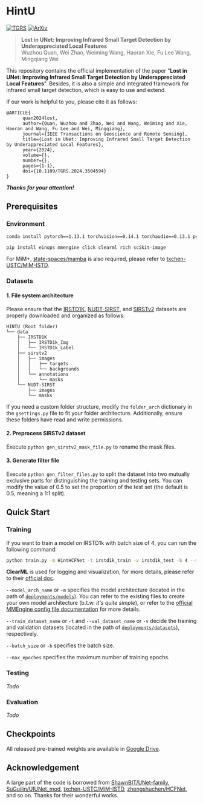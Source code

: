 # HintU

[![TGRS](https://img.shields.io/badge/IEEE%20TGRS-2024-blue.svg)](https://ieeexplore.ieee.org/document/10764792) [![ArXiv](https://img.shields.io/badge/ArXiv-2024-red.svg)](https://arxiv.org/abs/2406.13445)
> **Lost in UNet: Improving Infrared Small Target Detection by Underappreciated Local Features**  
> Wuzhou Quan, Wei Zhao, Weiming Wang, Haoran Xie, Fu Lee Wang, Mingqiang Wei

This repository contains the official implementation of the paper "**Lost in UNet: Improving Infrared Small Target Detection by Underappreciated Local Features**".
Besides, it is also a simple and integrated framework for infrared small target detection, which is easy to use and extend.

If our work is helpful to you, please cite it as follows:

```
@ARTICLE{
      quan2024lost,
      author={Quan, Wuzhou and Zhao, Wei and Wang, Weiming and Xie, Haoran and Wang, Fu Lee and Wei, Mingqiang},
      journal={IEEE Transactions on Geoscience and Remote Sensing},
      title={Lost in UNet: Improving Infrared Small Target Detection by Underappreciated Local Features},
      year={2024},
      volume={},
      number={},
      pages={1-1},
      doi={10.1109/TGRS.2024.3504594}
}
```

**_Thanks for your attention!_**

## Prerequisites

### Environment

```bash
conda install pytorch==1.13.1 torchvision==0.14.1 torchaudio==0.13.1 pytorch-cuda=11.7 -c pytorch -c nvidia

pip install einops mmengine click clearml rich scikit-image
```

For MiM+, [state-spaces/mamba](https://github.com/state-spaces/mamba) is also required, please refer to [txchen-USTC/MiM-ISTD](https://github.com/txchen-USTC/MiM-ISTD).

### Datasets

#### 1. File system architecture

Please ensure that the [IRSTD1K](https://github.com/RuiZhang97/ISNet), [NUDT-SIRST](https://github.com/YeRen123455/Infrared-Small-Target-Detection), and [SIRSTv2](https://github.com/YimianDai/open-sirst-v2) datasets are properly downloaded and organized as follows:

```
HINTU (Root folder)
└── data
    ├── IRSTD1K
    │   ├── IRSTD1k_Img
    │   └── IRSTD1k_Label
    ├── sirstv2
    │   ├── images
    │   │   ├── targets
    │   │   └── backgrounds
    │   └── annotations
    │       └── masks
    └── NUDT-SIRST
        ├── images
        └── masks
```

If you need a custom folder structure, modify the `folder_arch` dictionary in the `gsettings.py` file to fit your folder architecture.
Additionally, ensure these folders have read and write permissions.

#### 2. Preprocess SIRSTv2 dataset

Execute `python gen_sirstv2_mask_file.py` to rename the mask files.

#### 3. Generate filter file

Execute `python gen_filter_files.py` to split the dataset into two mutually exclusive parts for distinguishing the training and testing sets.
You can modify the value of 0.5 to set the proportion of the test set (the default is 0.5, meaning a 1:1 split).

## Quick Start

### Training

If you want to train a model on IRSTD1k with batch size of 4, you can run the following command:

```bash
python train.py -m HintHCFNet -t irstd1k_train -v irstd1k_test -b 4 --max_epoches 300
```

**ClearML** is used for logging and visualization, for more details, please refer to their [official doc](https://clear.ml/docs/latest/docs/).

`--model_arch_name` or `-m` specifies the model architecture (located in the path of [`deployments/models`](deployments/models)). You can refer to the existing files to create your own model architecture (b.t.w. _it's quite simple_), or refer to the [official MMEngine config file documentation](https://mmengine.readthedocs.io/en/latest/advanced_tutorials/config.html) for more details.


`--train_dataset_name` or `-t` and `--val_dataset_name` or `-v` decide the training and validation datasets (located in the path of [`deployments/datasets`](deployments/datasets)), respectively.

`--batch_size` or `-b` specifies the batch size.

`--max_epoches` specifies the maximum number of training epochs.

### Testing

_Todo_

### Evaluation

_Todo_

## Checkpoints

All released pre-trained weights are available in [Google Drive](https://drive.google.com/drive/folders/1KSclFKKv6Kx0eVOSzTeJusxA9GZfJLX3?usp=sharing).

## Acknowledgement

A large part of the code is borrowed from [ShawnBIT/UNet-family](https://github.com/ShawnBIT/UNet-family), [SuGuilin/UIUNet_mod](https://github.com/SuGuilin/UIUNet_mod), [txchen-USTC/MiM-ISTD](https://github.com/txchen-USTC/MiM-ISTD), [zhengshuchen/HCFNet](https://github.com/zhengshuchen/HCFNet), and so on.
Thanks for their wonderful works.
